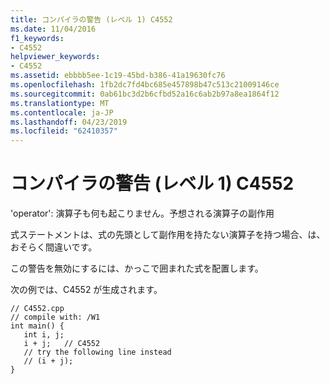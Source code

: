 ```yaml
---
title: コンパイラの警告 (レベル 1) C4552
ms.date: 11/04/2016
f1_keywords:
- C4552
helpviewer_keywords:
- C4552
ms.assetid: ebbbb5ee-1c19-45bd-b386-41a19630fc76
ms.openlocfilehash: 1fb2dc7fd4bc685e457898b47c513c21009146ce
ms.sourcegitcommit: 0ab61bc3d2b6cfbd52a16c6ab2b97a8ea1864f12
ms.translationtype: MT
ms.contentlocale: ja-JP
ms.lasthandoff: 04/23/2019
ms.locfileid: "62410357"
---
```

# <a name="compiler-warning-level-1-c4552"></a>コンパイラの警告 (レベル 1) C4552

'operator': 演算子も何も起こりません。予想される演算子の副作用

式ステートメントは、式の先頭として副作用を持たない演算子を持つ場合、は、おそらく間違いです。

この警告を無効にするには、かっこで囲まれた式を配置します。

次の例では、C4552 が生成されます。

```
// C4552.cpp
// compile with: /W1
int main() {
   int i, j;
   i + j;   // C4552
   // try the following line instead
   // (i + j);
}
```